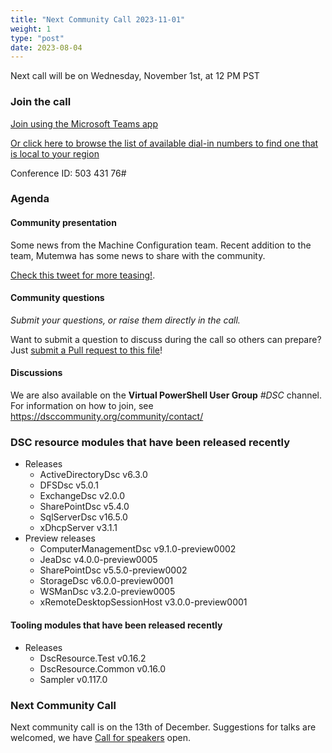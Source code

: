 ```yaml
---
title: "Next Community Call 2023-11-01"
weight: 1
type: "post"
date: 2023-08-04
---
```


Next call will be on Wednesday, November 1st, at 12 PM PST

### Join the call

[Join using the Microsoft Teams app](https://teams.microsoft.com/l/meetup-join/19%3ameeting_OTc2YThjZGQtNWE4Yi00NDQyLTk5NTktYWIwYjdhMGZjNDRl%40thread.v2/0?context=%7b%22Tid%22%3a%2272f988bf-86f1-41af-91ab-2d7cd011db47%22%2c%22Oid%22%3a%222fd83437-7fe6-4ee4-a109-828a19cb7bff%22%7d)

[Or click here to browse the list of available dial-in numbers to find one that is local to your region](https://dialin.teams.microsoft.com/8551f4c1-bea3-441a-8738-69aa517a91c5?id=50343176)

Conference ID:
503 431 76#

### Agenda

#### Community presentation

Some news from the Machine Configuration team.
Recent addition to the team, Mutemwa has some news to share with the community.

[Check this tweet for more teasing!](https://twitter.com/AzureGovernance/status/1719416570047549863).

#### Community questions

_Submit your questions, or raise them directly in the call._

<!-- Topics or questions from the community (welcome at any point during the call).
During the Community Call in the presentation area you can ask questions by moving
you avatar to the Q & A area. -->

Want to submit a question to discuss during the call so others can prepare?
Just [submit a Pull request to this file](https://github.com/dsccommunity/dsccommunity.org/edit/master/content/community_calls/next_call.en.md)!

#### Discussions

We are also available on the **Virtual PowerShell User Group** _#DSC_ channel.
For information on how to join, see https://dsccommunity.org/community/contact/

### DSC resource modules that have been released recently

- Releases
  - ActiveDirectoryDsc v6.3.0
  - DFSDsc v5.0.1
  - ExchangeDsc v2.0.0
  - SharePointDsc v5.4.0
  - SqlServerDsc v16.5.0
  - xDhcpServer v3.1.1
- Preview releases
  - ComputerManagementDsc v9.1.0-preview0002
  - JeaDsc v4.0.0-preview0005
  - SharePointDsc v5.5.0-preview0002
  - StorageDsc v6.0.0-preview0001
  - WSManDsc v3.2.0-preview0005
  - xRemoteDesktopSessionHost v3.0.0-preview0001

#### Tooling modules that have been released recently

- Releases
  - DscResource.Test v0.16.2
  - DscResource.Common v0.16.0
  - Sampler v0.117.0

### Next Community Call

Next community call is on the 13th of December.
Suggestions for talks are welcomed, we have [Call for speakers](https://sessionize.com/dsc-community)
open.
